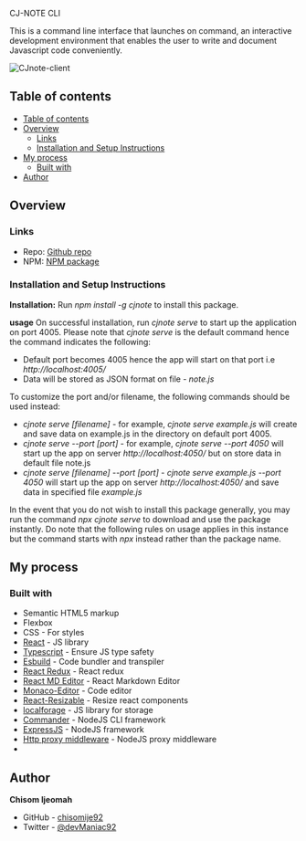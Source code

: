 CJ-NOTE CLI

This is a command line interface that launches on command, an interactive development environment that enables the user to write and document Javascript code conveniently.

![CJnote-client](https://user-images.githubusercontent.com/68636386/170349196-e76ce0da-b335-464b-9459-5fdab55fbcee.png)

## Table of contents

- [Table of contents](#table-of-contents)
- [Overview](#overview)
  - [Links](#links)
  - [Installation and Setup Instructions](#installation-and-setup-instructions)
- [My process](#my-process)
  - [Built with](#built-with)
- [Author](#author)

## Overview

### Links

- Repo: [Github repo](https://github.com/chisomije92/CJNote)
- NPM: [NPM package](https://www.npmjs.com/package/cjnote)

### Installation and Setup Instructions

**Installation:**
Run _npm install -g cjnote_ to install this package.

**usage**
On successful installation, run _cjnote serve_ to start up the application on port 4005.
Please note that _cjnote serve_ is the default command hence the command indicates the following:

- Default port becomes 4005 hence the app will start on that port i.e _http://localhost:4005/_
- Data will be stored as JSON format on file - _note.js_

To customize the port and/or filename, the following commands should be used instead:

- _cjnote serve [filename]_ - for example, _cjnote serve example.js_ will create and save data on example.js in the directory on default port 4005.
- _cjnote serve --port [port]_ - for example, _cjnote serve --port 4050_ will start up the app on server _http://localhost:4050/_ but on store data in default file note.js
- _cjnote serve [filename] --port [port]_ - _cjnote serve example.js --port 4050_ will start up the app on server _http://localhost:4050/_ and save data in specified file _example.js_

In the event that you do not wish to install this package generally, you may run the command _npx cjnote serve_ to download and use the package instantly. Do note that the following rules on usage applies in this instance but the command starts with _npx_ instead rather than the package name.

## My process

### Built with

- Semantic HTML5 markup
- Flexbox
- CSS - For styles
- [React](https://reactjs.org/) - JS library
- [Typescript](https://www.typescriptlang.org/) - Ensure JS type safety
- [Esbuild](https://esbuild.github.io/) - Code bundler and transpiler
- [React Redux](https://react-redux.js.org/) - React redux
- [React MD Editor](https://www.npmjs.com/package/@uiw/react-md-editor) - React Markdown Editor
- [Monaco-Editor](https://www.npmjs.com/package/@monaco-editor/react) - Code editor
- [React-Resizable](https://www.npmjs.com/package/react-resizable) - Resize react components
- [localforage](https://localforage.github.io/localForage/) - JS library for storage
- [Commander](https://tj.github.io/commander.js/) - NodeJS CLI framework
- [ExpressJS](https://expressjs.com/) - NodeJS framework
- [Http proxy middleware](https://www.npmjs.com/package/http-proxy-middleware) - NodeJS proxy middleware
-

## Author

**Chisom Ijeomah**

- GitHub - [chisomije92](https://github.com/chisomije92)
- Twitter - [@devManiac92](https://www.twitter.com/@devManiac92)
